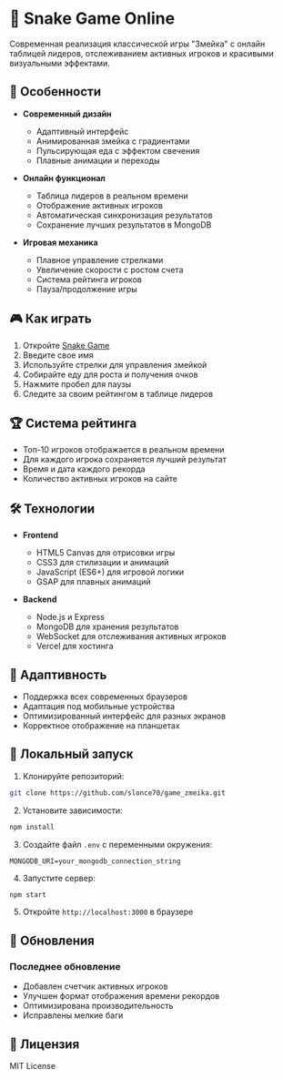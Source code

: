 # 🐍 Snake Game Online

Современная реализация классической игры "Змейка" с онлайн таблицей лидеров, отслеживанием активных игроков и красивыми визуальными эффектами.

## 🌟 Особенности

- **Современный дизайн**
  - Адаптивный интерфейс
  - Анимированная змейка с градиентами
  - Пульсирующая еда с эффектом свечения
  - Плавные анимации и переходы

- **Онлайн функционал**
  - Таблица лидеров в реальном времени
  - Отображение активных игроков
  - Автоматическая синхронизация результатов
  - Сохранение лучших результатов в MongoDB

- **Игровая механика**
  - Плавное управление стрелками
  - Увеличение скорости с ростом счета
  - Система рейтинга игроков
  - Пауза/продолжение игры

## 🎮 Как играть

1. Откройте [Snake Game](https://game-zmeika.vercel.app/)
2. Введите свое имя
3. Используйте стрелки для управления змейкой
4. Собирайте еду для роста и получения очков
5. Нажмите пробел для паузы
6. Следите за своим рейтингом в таблице лидеров

## 🏆 Система рейтинга

- Топ-10 игроков отображается в реальном времени
- Для каждого игрока сохраняется лучший результат
- Время и дата каждого рекорда
- Количество активных игроков на сайте

## 🛠 Технологии

- **Frontend**
  - HTML5 Canvas для отрисовки игры
  - CSS3 для стилизации и анимаций
  - JavaScript (ES6+) для игровой логики
  - GSAP для плавных анимаций

- **Backend**
  - Node.js и Express
  - MongoDB для хранения результатов
  - WebSocket для отслеживания активных игроков
  - Vercel для хостинга

## 📱 Адаптивность

- Поддержка всех современных браузеров
- Адаптация под мобильные устройства
- Оптимизированный интерфейс для разных экранов
- Корректное отображение на планшетах

## 🚀 Локальный запуск

1. Клонируйте репозиторий:
```bash
git clone https://github.com/slonce70/game_zmeika.git
```

2. Установите зависимости:
```bash
npm install
```

3. Создайте файл `.env` с переменными окружения:
```env
MONGODB_URI=your_mongodb_connection_string
```

4. Запустите сервер:
```bash
npm start
```

5. Откройте `http://localhost:3000` в браузере

## 🔄 Обновления

### Последнее обновление
- Добавлен счетчик активных игроков
- Улучшен формат отображения времени рекордов
- Оптимизирована производительность
- Исправлены мелкие баги

## 📝 Лицензия

MIT License 